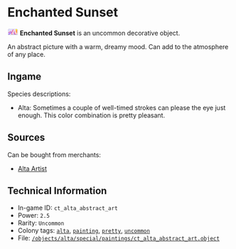 # Enchanted Sunset

<img src="https://raw.githubusercontent.com/Ceterai/Enternia/main/objects/alta/special/paintings/ct_alta_abstract_art.png" alt="Enchanted Sunset icon" loading="lazy" height="16px" width="auto" /> **Enchanted Sunset** is an uncommon decorative object.

An abstract picture with a warm, dreamy mood. Can add to the atmosphere of any place.

## Ingame

Species descriptions:

- Alta: Sometimes a couple of well-timed strokes can please the eye just enough. This color combination is pretty pleasant.

## Sources

Can be bought from merchants:

- [Alta Artist](https://ceterai.github.io/MyEnternia/Wiki/AltaArtist)

## Technical Information

- In-game ID: `ct_alta_abstract_art`
- Power: `2.5`
- Rarity: `Uncommon`
- Colony tags: [`alta`](https://ceterai.github.io/MyEnternia/Wiki/Tags/Alta), [`painting`](https://ceterai.github.io/MyEnternia/Wiki/Tags/Painting), [`pretty`](https://ceterai.github.io/MyEnternia/Wiki/Tags/Pretty), [`uncommon`](https://ceterai.github.io/MyEnternia/Wiki/Tags/Uncommon)
- File: [`/objects/alta/special/paintings/ct_alta_abstract_art.object`](https://github.com/Ceterai/Enternia/blob/main/objects/alta/special/paintings/ct_alta_abstract_art.object)
